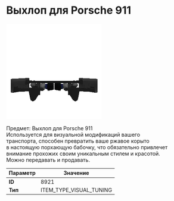 # Выхлоп для Porsche 911

![Item Image](../img/8921.webp?raw=true)

Предмет: Выхлоп для Porsche 911<br>Используется для визуальной модификаций вашего<br>транспорта, способен превратить ваше ржавое корыто<br>в настоящую порхающую бабочку, что обязательно привлечет<br>внимание прохожих своим уникальным стилем и красотой.<br>Можно передавать и продавать.


| Параметр | Значение |
|----------|----------|
| **ID** | 8921 |
| **Тип** | ITEM_TYPE_VISUAL_TUNING |


